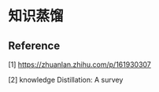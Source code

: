 # 知识蒸馏







## Reference

[1] https://zhuanlan.zhihu.com/p/161930307

[2] knowledge Distillation: A survey

